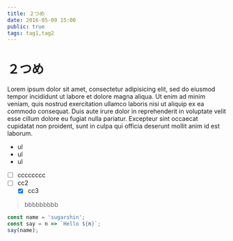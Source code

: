 ```yaml
---
title: ２つめ
date: 2016-05-09 15:00
public: true
tags: tag1,tag2
---
```


# ２つめ

Lorem ipsum dolor sit amet, consectetur adipisicing elit, sed do eiusmod tempor incididunt ut labore et dolore magna aliqua. Ut enim ad minim veniam, quis nostrud exercitation ullamco laboris nisi ut aliquip ex ea commodo consequat. Duis aute irure dolor in reprehenderit in voluptate velit esse cillum dolore eu fugiat nulla pariatur. Excepteur sint occaecat cupidatat non proident, sunt in culpa qui officia deserunt mollit anim id est laborum.

- ul
- ul
- ul

- [ ] cccccccc
- [ ] cc2
  - [x] cc3

> bbbbbbbbb

```js
const name = 'sugarshin';
const say = n => `Hello ${n}`;
say(name);
```
